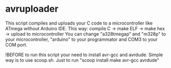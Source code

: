 # avruploader

This script compiles and uploads your C code to a microcontroller like ATmega without Arduino IDE. 
This way: compile C -> make ELF -> make hex -> upload to microcontroller
You can change "a328tmegap" and "m328p" to your microcontroller, "arduino" to your programmator and COM3 to your COM port. 

!BEFORE to run this script your need to install avr-gcc and avrdude. 
Simple way is to use scoop.sh.
Just to run "scoop install make avr-gcc avrdude"
